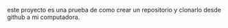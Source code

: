  este proyecto es una prueba de como crear un repositorio y clonarlo desde github a mi computadora.

